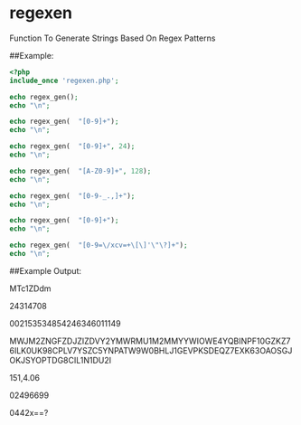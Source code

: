 regexen
=======

Function To Generate Strings Based On Regex Patterns


##Example:
```php
<?php
include_once 'regexen.php';

echo regex_gen();
echo "\n";

echo regex_gen(  "[0-9]+");
echo "\n";

echo regex_gen(  "[0-9]+", 24);
echo "\n";

echo regex_gen(  "[A-Z0-9]+", 128);
echo "\n";

echo regex_gen(  "[0-9-_.,]+");
echo "\n";

echo regex_gen(  "[0-9]+");
echo "\n";

echo regex_gen(  "[0-9=\/xcv=+\[\]'\"\?]+");
echo "\n";
```

##Example Output:

MTc1ZDdm

24314708

002153534854246346011149

MWJM2ZNGFZDJZIZDVY2YMWRMU1M2MMYYWIOWE4YQBINPF10GZKZ76ILK0UK98CPLV7YSZC5YNPATW9W0BHLJ1GEVPKSDEQZ7EXK63OAOSGJOKJSYOPTDG8CIL1N1DU2I

151,4.06

02496699

0442x==?

